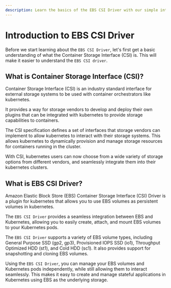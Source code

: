 ```yaml
---
description: Learn the basics of the EBS CSI Driver with our simple introduction. Understand its significance and how it can enhance your storage in Kubernetes.
---
```


# Introduction to EBS CSI Driver

Before we start learning about the `EBS CSI Driver`, let's first get a basic understanding of what the Container Storage Interface (CSI) is. This will make it easier to understand the `EBS CSI driver`.


## What is Container Storage Interface (CSI)?

Container Storage Interface (CSI) is an industry standard interface for external storage systems to be used with container orchestrators like kubernetes.

It provides a way for storage vendors to develop and deploy their own plugins that can be integrated with kubernetes to provide storage capabilities to containers.

The CSI specification defines a set of interfaces that storage vendors can implement to allow kubernetes to interact with their storage systems. This allows kubernetes to dynamically provision and manage storage resources for containers running in the cluster.

With CSI, kubernetes users can now choose from a wide variety of storage options from different vendors, and seamlessly integrate them into their kubernetes clusters.


## What is EBS CSI Driver?

Amazon Elastic Block Store (EBS) Container Storage Interface (CSI) Driver is a plugin for kubernetes that allows you to use EBS volumes as persistent volumes in kubernetes.

The `EBS CSI Driver` provides a seamless integration between EBS and Kubernetes, allowing you to easily create, attach, and mount EBS volumes to your Kubernetes pods.

The `EBS CSI Driver` supports a variety of EBS volume types, including General Purpose SSD (gp2, gp3), Provisioned IOPS SSD (io1), Throughput Optimized HDD (st1), and Cold HDD (sc1). It also provides support for snapshotting and cloning EBS volumes.

Using the `EBS CSI Driver`, you can manage your EBS volumes and Kubernetes pods independently, while still allowing them to interact seamlessly. This makes it easy to create and manage stateful applications in Kubernetes using EBS as the underlying storage.